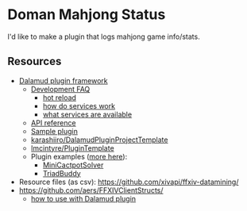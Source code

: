 # Doman Mahjong Status

I'd like to make a plugin that logs mahjong game info/stats.

## Resources

- [Dalamud plugin framework](https://github.com/goatcorp/Dalamud)
	- [Development FAQ](https://goatcorp.github.io/faq/development)
		- [hot reload](https://goatcorp.github.io/faq/development#q-how-do-i-hot-reload-my-plugin)
		- [how do services work](https://goatcorp.github.io/faq/development#q-how-do-the-services-in-dalamud-work)
		- [what services are available](https://goatcorp.github.io/faq/development#q-what-are-the-currently-available-dalamud-services)
	- [API reference](https://goatcorp.github.io/Dalamud/api/index.html)
	- [Sample plugin](https://github.com/goatcorp/SamplePlugin)
	- [karashiiro/DalamudPluginProjectTemplate](https://github.com/karashiiro/DalamudPluginProjectTemplate)
	- [lmcintyre/PluginTemplate](https://github.com/lmcintyre/PluginTemplate)
	- Plugin examples ([more here](https://goatcorp.github.io/DalamudPlugins/plugins)):
		- [MiniCactpotSolver](https://github.com/daemitus/MiniCactpotSolver)
		- [TriadBuddy](https://github.com/MgAl2O4/FFTriadBuddyDalamud)
- Resource files (as csv): https://github.com/xivapi/ffxiv-datamining/
- https://github.com/aers/FFXIVClientStructs/
	- [how to use with Dalamud plugin](https://goatcorp.github.io/faq/development#q-how-do-i-use-ffxivclientstructs-in-my-own-code)
